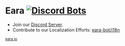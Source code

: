 # Eara [![Discord Bots](https://top.gg/api/widget/servers/472714545723342848.svg)](https://top.gg//bot/472714545723342848)


- Join our [Discord Server](https://eara.io/support?utm_source=eara-bot-github&utm_medium=org_profile).
- Contribute to our Localization Efforts: [eara-bot/i18n](https://github.com/eara-bot/i18n)

<sub><a href="https://eara.io/?utm_source=eara-bot-github&utm_medium=org_profile">eara.io</a></sub>
